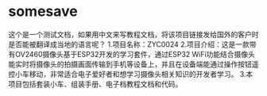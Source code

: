 # somesave
这个是一个测试文档，如果用中文来写教程文档，将该项目链接发给国外的客户时是否能被翻译成当地的语言呢？
1.项目名称：ZYC0024
2.项目介绍：这是一款带有OV2460摄像头基于ESP32开发的学习套件，通过ESP32 WiFi功能结合摄像头能实时将摄像头的拍摄画面传输到手机等设备上，并且在设备端能通过操作按钮遥控小车移动，非常适合电子爱好者和想学习摄像头相关知识的开发者学习。
3.本项目包括套装小车、组装手册、电子档教程文档和代码。

